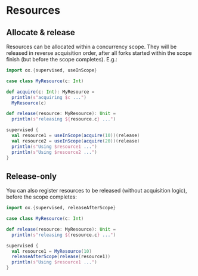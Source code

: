 # Resources

## Allocate & release

Resources can be allocated within a concurrency scope. They will be released in reverse acquisition order, after all 
forks started within the scope finish (but before the scope completes). E.g.:

```scala
import ox.{supervised, useInScope}

case class MyResource(c: Int)

def acquire(c: Int): MyResource =
  println(s"acquiring $c ...")
  MyResource(c)

def release(resource: MyResource): Unit =
  println(s"releasing ${resource.c} ...")

supervised {
  val resource1 = useInScope(acquire(10))(release)
  val resource2 = useInScope(acquire(20))(release)
  println(s"Using $resource1 ...")
  println(s"Using $resource2 ...")
}
```

## Release-only

You can also register resources to be released (without acquisition logic), before the scope completes:

```scala
import ox.{supervised, releaseAfterScope}

case class MyResource(c: Int)

def release(resource: MyResource): Unit =
  println(s"releasing ${resource.c} ...")

supervised {
  val resource1 = MyResource(10)
  releaseAfterScope(release(resource1))
  println(s"Using $resource1 ...")
}
```
